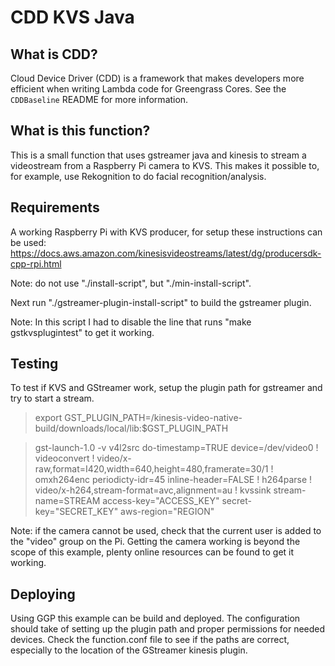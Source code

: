# CDD KVS Java

## What is CDD?

Cloud Device Driver (CDD) is a framework that makes developers more efficient when writing Lambda
code for Greengrass Cores.  See the `CDDBaseline` README for more information.

## What is this function?

This is a small function that uses gstreamer java and kinesis to stream a videostream from a Raspberry Pi camera
to KVS. This makes it possible to, for example, use Rekognition to do facial recognition/analysis.

## Requirements

A working Raspberry Pi with KVS producer, for setup these instructions can be used: 
  https://docs.aws.amazon.com/kinesisvideostreams/latest/dg/producersdk-cpp-rpi.html
  
Note: do not use "./install-script", but "./min-install-script". 

Next run "./gstreamer-plugin-install-script" to build the gstreamer plugin.

Note: In this script I had to disable the line that runs "make gstkvsplugintest" to get it working.

## Testing
To test if KVS and GStreamer work, setup the plugin path for gstreamer and try to start a stream.

> export GST_PLUGIN_PATH=<YourKVSSdkFolderPath>/kinesis-video-native-build/downloads/local/lib:$GST_PLUGIN_PATH

> gst-launch-1.0 -v v4l2src do-timestamp=TRUE device=/dev/video0 ! videoconvert 
>! video/x-raw,format=I420,width=640,height=480,framerate=30/1 ! omxh264enc periodicty-idr=45 inline-header=FALSE 
>! h264parse ! video/x-h264,stream-format=avc,alignment=au ! kvssink stream-name=STREAM access-key="ACCESS_KEY" 
>secret-key="SECRET_KEY" aws-region="REGION"

Note: if the camera cannot be used, check that the current user is added to the "video" group on the Pi. Getting the 
camera working is beyond the scope of this example, plenty online resources can be found to get it working.

## Deploying
Using GGP this example can be build and deployed. The configuration should take of setting up the plugin path and 
proper permissions for needed devices.
Check the function.conf file to see if the paths are correct, especially to the location of the GStreamer kinesis plugin.